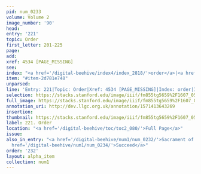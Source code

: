 ```yaml
---
pid: num_0233
volume: Volume 2
image_number: '90'
head: 
entry: '221'
topic: Order
first_letter: 201-225
page: 
add: 
xref: 4534 [PAGE_MISSING]
see: 
index: "<a href='/digital-beehive/index4/index_2818/'>order</a>|<a href='/digital-beehive/index4/index_3965/'>succession</a>"
item: "#item-2d781e748"
unparsed: 
line: 'Entry: 221|Topic: Order|Xref: 4534 [PAGE_MISSING]|Index: order|Index: succession|#item-2d781e748'
selection: https://stacks.stanford.edu/image/iiif/fm855tg5659%2F1607_0557/850,3203,2905,309/full/0/default.jpg
full_image: https://stacks.stanford.edu/image/iiif/fm855tg5659%2F1607_0557/full/full/0/default.jpg
annotation_uri: http://dev.llgc.org.uk/annotation/1571413643269
insertion: 
thumbnail: https://stacks.stanford.edu/image/iiif/fm855tg5659%2F1607_0557/850,3203,600,180/250,/0/default.jpg
label: 221. Order
location: "<a href='/digital-beehive/toc/toc2_080/'>Full Page</a>"
issue: 
also_in_entry: "<a href='/digital-beehive/num1/num_0232/'>Sacrament of Orders</a>|<a
  href='/digital-beehive/num1/num_0234/'>Succeed</a>"
order: '232'
layout: alpha_item
collection: num1
---
```


